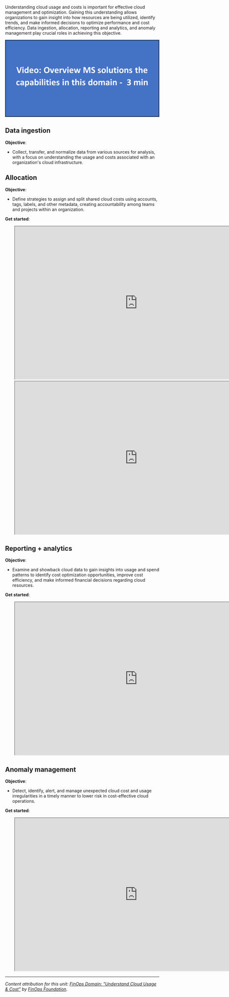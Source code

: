 Understanding cloud usage and costs is important for effective cloud management and optimization. Gaining this understanding allows organizations to gain insight into how resources are being utilized, identify trends, and make informed decisions to optimize performance and cost efficiency. Data ingestion, allocation, reporting and analytics, and anomaly management play crucial roles in achieving this objective.

![Video placeholder: Overview MS solutions the capabilities in this domain.](../media/2-video-placeholder-small.png)

## Data ingestion

**Objective**:

- Collect, transfer, and normalize data from various sources for analysis, with a focus on understanding the usage and costs associated with an organization's cloud infrastructure.

## Allocation

**Objective**:

- Define strategies to assign and split shared cloud costs using accounts, tags, labels, and other metadata, creating accountability among teams and projects within an organization.

**Get started**:

<iframe title="FinOps Interactive Guide for Cost Allocation." src="https://mslearn.cloudguides.com/guides/FinOps%20on%20Azure%20Exercise%201%20-%20Cost%20allocation" width="800" height="500" style="margin-left:30px"></iframe>

<iframe title="FinOps Interactive Guide for Manage Shared Costs." src="https://mslearn.cloudguides.com/guides/FinOps%20on%20Azure%20Exercise%203%20-%20Manage%20shared%20costs" width="800" height="500" style="margin-left:30px"></iframe>

## Reporting + analytics

**Objective**:

- Examine and showback cloud data to gain insights into usage and spend patterns to identify cost optimization opportunities, improve cost efficiency, and make informed financial decisions regarding cloud resources.

**Get started**:

<iframe title="FinOps Interactive Guide for Data Analysis & Showback." src="https://mslearn.cloudguides.com/guides/FinOps%20on%20Azure%20Exercise%202%20-%20Data%20analysis%20and%20showback" width="800" height="500" style="margin-left:30px"></iframe>

## Anomaly management

**Objective**:

- Detect, identify, alert, and manage unexpected cloud cost and usage irregularities in a timely manner to lower risk in cost-effective cloud operations.

**Get started**:

<iframe title="FinOps Interactive Guide for Manage Anomalies." src="https://mslearn.cloudguides.com/guides/FinOps%20on%20Azure%20Exercise%205%20-%20Manage%20anomalies" width="800" height="500" style="margin-left:30px"></iframe>

----------

_Content attribution for this unit: [FinOps Domain: "Understand Cloud Usage & Cost"](https://www.finops.org/framework/domains/understand-cloud-usage-cost/) by [FinOps Foundation](https://www.finops.org/)_.
